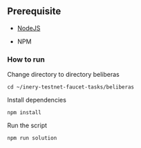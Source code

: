 ## Prerequisite

- [NodeJS](https://nodejs.org/en/)

- NPM



### How to run

Change directory to directory beliberas

```shell
cd ~/inery-testnet-faucet-tasks/beliberas
```


Install dependencies

```shell
npm install
```



Run the script

```
npm run solution
```

